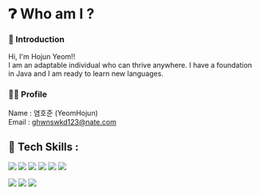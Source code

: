 # ❓︎ Who am I ?

### 🎯 Introduction
Hi, I'm Hojun Yeom!!<br/>
I am an adaptable individual who can thrive anywhere. I have a foundation in Java and I am ready to learn new languages.

### 🦸‍♂️ Profile
Name : 염호준 (YeomHojun) <br/>
Email : ghwnswkd123@nate.com <br/>
## 💪 Tech Skills : 
<a href="링크"><img src="https://img.shields.io/badge/JAVASCRIPT-F7DF1E?style=flat-square&logo=javascript&logoColor=white"/></a>
<a href="링크"><img src="https://img.shields.io/badge/SPRING-6DB33F?style=flat-square&logo=spring&logoColor=white"/></a>
<a href="링크"><img src="https://img.shields.io/badge/jQuery-0769AD?style=flat-square&logo=jQuery&logoColor=white"/></a>
<a href="링크"><img src="https://img.shields.io/badge/JAVA-4B4B77?style=flat-square&logo=java&logoColor=white"/></a>
<a href="링크"><img src="https://img.shields.io/badge/HTML5-E34F26?style=flat-square&logo=HTML5&logoColor=white"/></a>
<a href="링크"><img src="https://img.shields.io/badge/CSS3-1572B6?style=flat-square&logo=CSS3&logoColor=white"/></a>

<a href="링크"><img src="https://img.shields.io/badge/ORACLE-F80000?style=flat-square&logo=ORACLE&logoColor=white"/></a>
<a href="링크"><img src="https://img.shields.io/badge/ECLIPSE IDE-2C2255?style=flat-square&logo=ECLIPSE IDE&logoColor=white"/></a>
<a href="링크"><img src="https://img.shields.io/badge/VISUAL STUDIO-5C2D91?style=flat-square&logo=VISUAL STUDIO&logoColor=white"/></a>


<br/>
